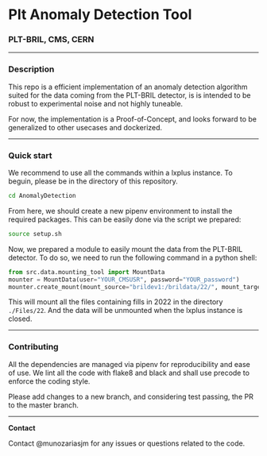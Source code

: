 # Plt Anomaly Detection Tool
### PLT-BRIL, CMS, CERN
---
### Description

This repo is a efficient implementation of an anomaly detection algorithm suited for the data coming from the PLT-BRIL detector, is is intended to be robust to experimental noise and not highly tuneable.

For now, the implementation is a Proof-of-Concept, and looks forward to be generalized to other usecases and dockerized.

---

### Quick start

We recommend to use all the commands within a lxplus instance. To beguin, please be in the directory of this repository.

```bash
cd AnomalyDetection
```

From here, we should create a new pipenv environment to install the required packages. This can be easily done via the script we prepared:

```bash
source setup.sh
```
Now, we prepared a module to easily mount the data from the PLT-BRIL detector. To do so, we need to run the following command in a python shell:

```python
from src.data.mounting_tool import MountData
mounter = MountData(user="YOUR_CMSUSR", password="YOUR_password")
mounter.create_mount(mount_source="brildev1:/brildata/22/", mount_target="./Files/22")
```
This will mount all the files containing fills in 2022 in the directory `./Files/22`. And the data will be unmounted when the lxplus instance is closed.


---

### Contributing

All the dependencies are managed via pipenv for reproducibility and ease of use. We lint all the code with flake8 and black and shall use precode to enforce the coding style.

Please add changes to a new branch, and considering test passing, the PR to the master branch.

--- 

**Contact**

Contact @munozariasjm for any issues or questions related to the code.
